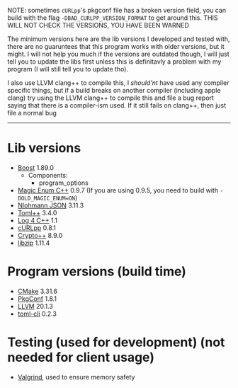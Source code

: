 NOTE: sometimes `cURLpp`'s pkgconf file has a broken version field, you can build with the flag `-DBAD_CURLPP_VERSION_FORMAT` to get around this. THIS WILL NOT CHECK THE VERSIONS, YOU HAVE BEEN WARNED

The minimum versions here are the lib versions I developed and tested with, there are no guaruntees that this program works with older versions, but it might. I will not help you much if the versions are outdated though, I will just tell you to update the libs first unless this is definitavly a problem with my program (I will still tell you to update tho).

I also use LLVM clang++ to compile this, I *should'nt* have used any compiler specific things, but if a build breaks on another compiler (including apple clang) try using the LLVM clang++ to compile this and file a bug report saying that there is a compiler-ism used. If it still fails on clang++, then just file a normal bug

---
# Lib versions
- [Boost](https://www.boost.org/) 1.89.0
  - Components:
    - program_options
- [Magic Enum C++](https://github.com/Neargye/magic_enum) 0.9.7 (If you are using 0.9.5, you need to build with `-DOLD_MAGIC_ENUM=ON`)
- [Nlohmann JSON](https://github.com/nlohmann/json) 3.11.3
- [Toml++](https://marzer.github.io/tomlplusplus/) 3.4.0
- [Log 4 C++](https://log4cpp.sourceforge.net/) 1.1
- [cURLpp](https://www.curlpp.org/) 0.8.1
- [Crypto++](https://cryptopp.com/) 8.9.0
- [libzip](https://libzip.org/) 1.11.4

# Program versions (build time)
- [CMake](https://cmake.org) 3.31.6
- [PkgConf](http://pkgconf.org/) 1.8.1
- [LLVM](https://llvm.org) 20.1.3
- [toml-cli](https://github.com/gnprice/toml-cli) 0.2.3

# Testing (used for development) (not needed for client usage)
- [Valgrind](https://valgrind.org/), used to ensure memory safety